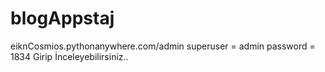 # blogAppstaj
eiknCosmios.pythonanywhere.com/admin
superuser = admin
password = 1834 
Girip İnceleyebilirsiniz..
